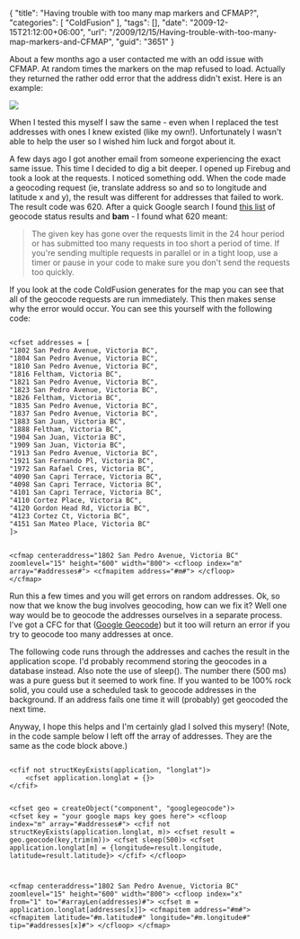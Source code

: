 {
	"title": "Having trouble with too many map markers and CFMAP?",
	"categories": [
		"ColdFusion"
	],
	"tags": [],
	"date": "2009-12-15T21:12:00+06:00",
	"url": "/2009/12/15/Having-trouble-with-too-many-map-markers-and-CFMAP",
	"guid": "3651"
}

About a few months ago a user contacted me with an odd issue with CFMAP. At random times the markers on the map refused to load. Actually they returned the rather odd error that the address didn't exist. Here is an example:

<img src="http://www.raymondcamden.com/images/Picture 510.png" />

When I tested this myself I saw the same - even when I replaced the test addresses with ones I knew existed (like my own!). Unfortunately I wasn't able to help the user so I wished him luck and forgot about it. 

A few days ago I got another email from someone experiencing the exact same issue. This time I decided to dig a bit deeper. I opened up Firebug and took a look at the requests. I noticed something odd. When the code made a geocoding request (ie, translate address so and so to longitude and latitude x and y), the result was different for addresses that failed to work. The result code was 620. After a quick Google search I found <a href="http://code.google.com/apis/maps/documentation/reference.html#GGeoStatusCode">this list</a> of geocode status results and <b>bam</b> - I found what 620 meant:

<blockquote>
The given key has gone over the requests limit in the 24 hour period or has submitted too many requests in too short a period of time. If you're sending multiple requests in parallel or in a tight loop, use a timer or pause in your code to make sure you don't send the requests too quickly. 
</blockquote>

If you look at the code ColdFusion generates for the map you can see that all of the geocode requests are run immediately. This then makes sense why the error would occur. You can see this yourself with the following code:

<code>
&lt;cfset addresses = [
"1802 San Pedro Avenue, Victoria BC",
"1804 San Pedro Avenue, Victoria BC",
"1810 San Pedro Avenue, Victoria BC",
"1816 Feltham, Victoria BC",
"1821 San Pedro Avenue, Victoria BC",
"1823 San Pedro Avenue, Victoria BC",
"1826 Feltham, Victoria BC",
"1835 San Pedro Avenue, Victoria BC",
"1837 San Pedro Avenue, Victoria BC",
"1883 San Juan, Victoria BC",
"1888 Feltham, Victoria BC",
"1904 San Juan, Victoria BC",
"1909 San Juan, Victoria BC",
"1913 San Pedro Avenue, Victoria BC",
"1921 San Fernando Pl, Victoria BC",
"1972 San Rafael Cres, Victoria BC",
"4090 San Capri Terrace, Victoria BC",
"4098 San Capri Terrace, Victoria BC",
"4101 San Capri Terrace, Victoria BC",
"4110 Cortez Place, Victoria BC",
"4120 Gordon Head Rd, Victoria BC",
"4123 Cortez Ct, Victoria BC",
"4151 San Mateo Place, Victoria BC"
]&gt;

&lt;cfmap centeraddress="1802 San Pedro Avenue, Victoria BC" zoomlevel="15" height="600" width="800"&gt;
    &lt;cfloop index="m" array="#addresses#"&gt;
        &lt;cfmapitem address="#m#"&gt;
    &lt;/cfloop&gt;
&lt;/cfmap&gt;
</code>

Run this a few times and you will get errors on random addresses. Ok, so now that we know the bug involves geocoding, how can we fix it? Well one way would be to geocode the addresses ourselves in a separate process. I've got a CFC for that (<a href="http://googlegeocode.riaforge.org/">Google Geocode</a>) but it too will return an error if you try to geocode too many addresses at once. 

The following code runs through the addresses and caches the result in the application scope. I'd probably recommend storing the geocodes in a database instead. Also note the use of sleep(). The number there (500 ms) was a pure guess but it seemed to work fine. If you wanted to be 100% rock solid, you could use a scheduled task to geocode addresses in the background. If an address fails one time it will (probably) get geocoded the next time. 

Anyway, I hope this helps and I'm certainly glad I solved this mysery! (Note, in the code sample below I left off the array of addresses. They are the same as the code block above.)

<code>
&lt;cfif not structKeyExists(application, "longlat")&gt;
    &lt;cfset application.longlat = {}&gt;
&lt;/cfif&gt;

&lt;cfset geo = createObject("component", "googlegeocode")&gt;
&lt;cfset key = "your google maps key goes here"&gt;
&lt;cfloop index="m" array="#addresses#"&gt;
    &lt;cfif not structKeyExists(application.longlat, m)&gt;
	    &lt;cfset result = geo.geocode(key,trim(m))&gt;
	    &lt;cfset sleep(500)&gt;
		&lt;cfset application.longlat[m] = {longitude=result.longitude, latitude=result.latitude}&gt;
    &lt;/cfif&gt;
&lt;/cfloop&gt;

&lt;cfmap centeraddress="1802 San Pedro Avenue, Victoria BC" zoomlevel="15" height="600" width="800"&gt;
    &lt;cfloop index="x" from="1" to="#arrayLen(addresses)#"&gt;
        &lt;cfset m = application.longlat[addresses[x]]&gt;
        &lt;cfmapitem address="#m#"&gt;
	&lt;cfmapitem latitude="#m.latitude#" longitude="#m.longitude#" tip="#addresses[x]#"&gt;
    &lt;/cfloop&gt;
&lt;/cfmap&gt;
</code>